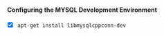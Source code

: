 #### Configuring the MYSQL Development Environment

 - [x] ```apt-get install libmysqlcppconn-dev```
